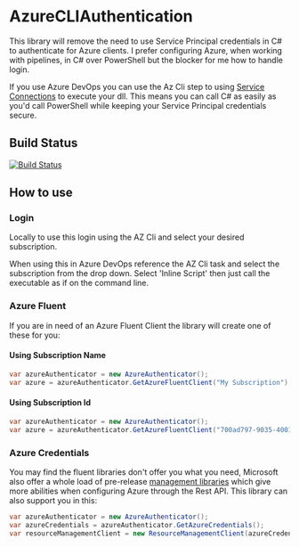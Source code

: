 # AzureCLIAuthentication

This library will remove the need to use Service Principal credentials in C# to authenticate for Azure clients. I prefer configuring Azure, when working with pipelines, in C# over PowerShell but the blocker for me how to handle login. 

If you use Azure DevOps you can use the Az Cli step to using [Service Connections](https://docs.microsoft.com/en-us/azure/devops/pipelines/library/connect-to-azure?view=azure-devops#create-an-azure-resource-manager-service-connection-with-an-existing-service-principal) to execute your dll. This means you can call C# as easily as you'd call PowerShell while keeping your Service Principal credentials secure. 

## Build Status
[![Build Status](https://dev.azure.com/simplymadesoftware/CSharp/_apis/build/status/PhilPeters304.AzureCliAuthentication?branchName=master)](https://dev.azure.com/simplymadesoftware/CSharp/_build/latest?definitionId=15&branchName=master)

## How to use 

### Login
Locally to use this login using the AZ Cli and select your desired subscription. 

When using this in Azure DevOps reference the AZ Cli task and select the subscription from the drop down. Select 'Inline Script' then just call the executable as if on the command line. 


### Azure Fluent

If you are in need of an Azure Fluent Client the library will create one of these for you: 

#### Using Subscription Name
``` c#
var azureAuthenticator = new AzureAuthenticator();
var azure = azureAuthenticator.GetAzureFluentClient("My Subscription");

```

#### Using Subscription Id
``` c#
var azureAuthenticator = new AzureAuthenticator();
var azure = azureAuthenticator.GetAzureFluentClient("700ad797-9035-4001-bab8-e1798325d074");

```

### Azure Credentials 
You may find the fluent libraries don't offer you what you need, Microsoft also offer a whole load of pre-release [management libraries](https://azure.github.io/azure-sdk-for-net/) which give more abilities when configuring Azure through the Rest API. This library can also support you in this: 

``` C#
var azureAuthenticator = new AzureAuthenticator();
var azureCredentials = azureAuthenticator.GetAzureCredentials();
var resourceManagementClient = new ResourceManagementClient(azureCredentials);
```